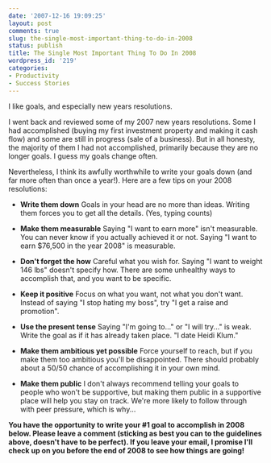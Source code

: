 ```yaml
---
date: '2007-12-16 19:09:25'
layout: post
comments: true
slug: the-single-most-important-thing-to-do-in-2008
status: publish
title: The Single Most Important Thing To Do In 2008
wordpress_id: '219'
categories:
- Productivity
- Success Stories
---
```


I like goals, and especially new years resolutions.

I went back and reviewed some of my 2007 new years resolutions.  Some I had accomplished (buying my first investment property and making it cash flow) and some are still in progress (sale of a business).  But in all honesty, the majority of them I had not accomplished, primarily because they are no longer goals.  I guess my goals change often.

Nevertheless, I think its awfully worthwhile to write your goals down (and far more often than once a year!).  Here are a few tips on your 2008 resolutions:




	
  * **Write them down**
Goals in your head are no more than ideas.  Writing them forces you to get all the details.  (Yes, typing counts)


	
  * **Make them measurable**
Saying "I want to earn more" isn't measurable.  You can never know if you actually achieved it or not.  Saying "I want to earn $76,500 in the year 2008" is measurable.


	
  * **Don't forget the how**
Careful what you wish for.  Saying "I want to weight 146 lbs" doesn't specify how.  There are some unhealthy ways to accomplish that, and you want to be specific.


	
  * **Keep it positive**
Focus on what you want, not what you don't want.  Instead of saying "I stop hating my boss", try "I get a raise and promotion".


	
  * **Use the present tense**
Saying "I'm going to..." or "I will try..." is weak.  Write the goal as if it has already taken place.  "I date Heidi Klum."


	
  * **Make them ambitious yet possible**
Force yourself to reach, but if you make them too ambitious you'll be disappointed.  There should probably about a 50/50 chance of accomplishing it in your own mind.

	
  * **Make them public**
I don't always recommend telling your goals to people who won't be supportive, but making them public in a supportive place will help you stay on track.  We're more likely to follow through with peer pressure, which is why...



**You have the opportunity to write your #1 goal to accomplish in 2008 below.  Please leave a comment (sticking as best you can to the guidelines above, doesn't have to be perfect).  If you leave your email, I promise I'll check up on you before the end of 2008 to see how things are going!**
